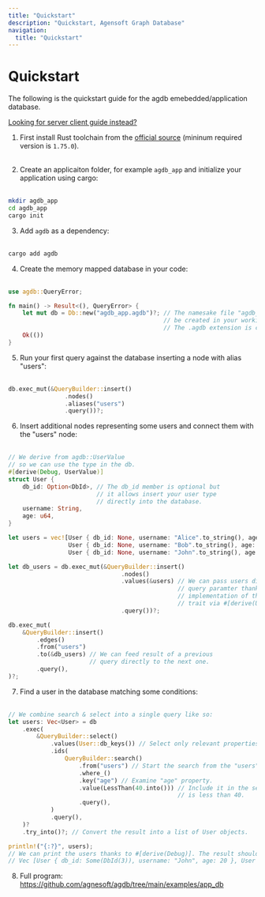 ```yaml
---
title: "Quickstart"
description: "Quickstart, Agensoft Graph Database"
navigation:
  title: "Quickstart"
---
```


# Quickstart

The following is the quickstart guide for the agdb emebedded/application database.

[Looking for server client guide instead?](/docs/guides/quickstart_client)

1. First install Rust toolchain from the [official source](https://www.rust-lang.org/tools/install) (mininum required version is `1.75.0`).
   <br><br>

2. Create an applicaiton folder, for example `agdb_app` and initialize your application using cargo:
   <br><br>

```bash
mkdir agdb_app
cd agdb_app
cargo init
```

3. Add `agdb` as a dependency:
   <br><br>

```bash
cargo add agdb
```

4. Create the memory mapped database in your code:
   <br><br>

```rs
use agdb::QueryError;

fn main() -> Result<(), QueryError> {
    let mut db = Db::new("agdb_app.agdb")?; // The namesake file "agdb_app.agdb" will
                                            // be created in your working directory.
                                            // The .agdb extension is conventional.
    Ok(())
}
```

5. Run your first query against the database inserting a node with alias "users":
   <br><br>

```rs
db.exec_mut(&QueryBuilder::insert()
                .nodes()
                .aliases("users")
                .query())?;
```

6. Insert additional nodes representing some users and connect them with the "users" node:
   <br><br>

```rs
// We derive from agdb::UserValue
// so we can use the type in the db.
#[derive(Debug, UserValue)]
struct User {
    db_id: Option<DbId>, // The db_id member is optional but
                         // it allows insert your user type
                         // directly into the database.
    username: String,
    age: u64,
}

let users = vec![User { db_id: None, username: "Alice".to_string(), age: 40 },
                 User { db_id: None, username: "Bob".to_string(), age: 30 },
                 User { db_id: None, username: "John".to_string(), age: 20 }];

let db_users = db.exec_mut(&QueryBuilder::insert()
                                .nodes()
                                .values(&users) // We can pass users directly as
                                                // query paramter thanks to the
                                                // implementation of the agdb::DbUserValue
                                                // trait via #[derive(UserValue)].
                                .query())?;

db.exec_mut(
    &QueryBuilder::insert()
        .edges()
        .from("users")
        .to(&db_users) // We can feed result of a previous
                       // query directly to the next one.
        .query(),
)?;
```

7. Find a user in the database matching some conditions:
   <br><br>

```rust
// We combine search & select into a single query like so:
let users: Vec<User> = db
    .exec(
        &QueryBuilder::select()
            .values(User::db_keys()) // Select only relevant properties for the User struct.
            .ids(
                QueryBuilder::search()
                    .from("users") // Start the search from the "users" node.
                    .where_()
                    .key("age") // Examine "age" property.
                    .value(LessThan(40.into())) // Include it in the search result if the value
                                                // is less than 40.
                    .query(),
            )
            .query(),
    )?
    .try_into()?; // Convert the result into a list of User objects.

println!("{:?}", users);
// We can print the users thanks to #[derive(Debug)]. The result should be something like:
// Vec [User { db_id: Some(DbId(3)), username: "John", age: 20 }, User { db_id: Some(DbId(3)), username: "Bob", age: 30 }]
```

8. Full program: https://github.com/agnesoft/agdb/tree/main/examples/app_db
   <br><br>
